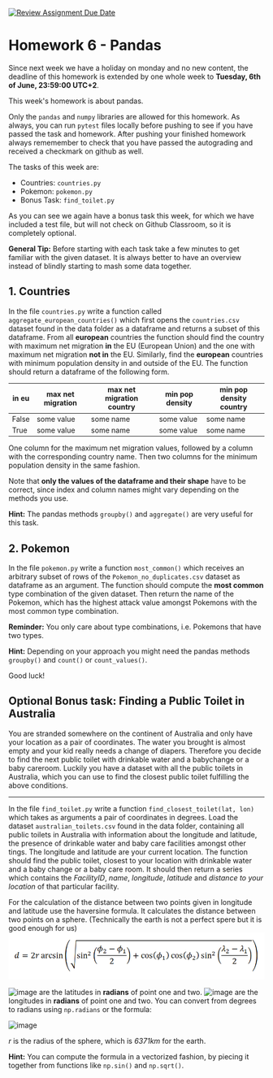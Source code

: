 [![Review Assignment Due Date](https://classroom.github.com/assets/deadline-readme-button-24ddc0f5d75046c5622901739e7c5dd533143b0c8e959d652212380cedb1ea36.svg)](https://classroom.github.com/a/EzWr6TGr)
# Homework 6 - Pandas

Since next week we have a holiday on monday and no new content, the deadline of this homework is extended by one whole week to **Tuesday, 6th of June, 23:59:00 UTC+2**.

This week's homework is about pandas.

Only the `pandas` and `numpy` libraries are allowed for this homework. As always, you can run `pytest` files locally before pushing to see if you have passed the task and homework. After pushing your finished homework always rememember to check that you have passed the autograding and received a checkmark on github as well.

The tasks of this week are:

- Countries: `countries.py`
- Pokemon: `pokemon.py`
- Bonus Task: `find_toilet.py`

As you can see we again have a bonus task this week, for which we have included a test file, but will not check on Github Classroom, so it is completely optional.

**General Tip:** Before starting with each task take a few minutes to get familiar with the given dataset. It is always better to have an
overview instead of blindly starting to mash some data together.

## 1. Countries

In the file `countries.py` write a function called `aggregate_european_countries()` which first opens the `countries.csv` dataset found in the data folder as a dataframe and returns a subset of this dataframe.
From all **european** countries the function should find the country with maximum net migration **in** the EU (European Union) and the one with maximum
net migration **not in** the EU. Similarly, find the **european** countries with minimum population density in and outside of the EU.
The function should return a dataframe of the following form.

| in eu | max net migration | max net migration country | min pop density | min pop density country |
| ----- | ----------------- | ------------------------- | --------------- | ----------------------- |
| False | some value        | some name                 | some value      | some name               |
| True  | some value        | some name                 | some value      | some name               |

One column for the maximum net migration values, followed by a column with the corresponding country name. Then two columns for the minimum population density in the same fashion.

Note that **only the values of the dataframe and their shape** have to be correct, since index and column names might vary
depending on the methods you use.

**Hint:** The pandas methods `groupby()` and `aggregate()` are very useful for this task.

## 2. Pokemon

In the file `pokemon.py` write a function `most_common()` which receives an arbitrary subset of rows of the `Pokemon_no_duplicates.csv`
dataset as dataframe as an argument. The function should compute the **most common** type combination of
the given dataset. Then return the name of the Pokemon, which has the highest attack value amongst
Pokemons with the most common type combination.

**Reminder:** You only care about type combinations, i.e. Pokemons that have two types.

**Hint:** Depending on your approach you might need the pandas methods `groupby()`
and `count()` or `count_values()`.

Good luck!



## Optional Bonus task: Finding a Public Toilet in Australia

You are stranded somewhere on the continent of Australia and only have your location as a pair of 
coordinates. The water you brought is almost empty and your kid really needs a change of diapers. Therefore you decide to find the next public toilet with drinkable water and a babychange or a baby careroom. Luckily you have a dataset with all the public toilets in Australia, which you can use to find the closest public toilet fulfilling the above conditions.

-----------

In the file `find_toilet.py` write a function ``find_closest_toilet(lat, lon)`` which takes as arguments a pair
of coordinates in degrees. Load the dataset ``australian_toilets.csv`` found in the data folder, containing all public toilets in Australia with information
about the longitude and latitude, the presence of drinkable water and baby care facilities amongst other tings.
The longitude and latitude are your current location. The function should find the public toilet, closest to your location
with drinkable water and a baby change or a baby care room. It should then return a series which contains 
the *FacilityID*, *name*, *longitude*, *latitude* and *distance to your location* of that particular facility.

For the calculation of the distance between two points given in longitude and latitude use the haversine formula.
It calculates the distance between two points on a sphere. (Technically the earth is not a perfect spere but it is good enough for us)
![](data/haversine.png)

![image](https://user-images.githubusercontent.com/49363779/118363570-4d813500-b595-11eb-8923-ffe0b5618a80.png)
are the latitudes in **radians** of point one and two. ![image](https://user-images.githubusercontent.com/49363779/118356698-cde46d80-b576-11eb-95e7-2996d66346c4.png) are the longitudes in **radians** of point one and two. You can convert from degrees to radians using ``np.radians`` or the formula: 

![image](https://user-images.githubusercontent.com/49363779/118363587-6853a980-b595-11eb-82ae-7a5deec21710.png)

*r* is the radius of the sphere, which is *6371km* for the earth.

**Hint:** You can compute the formula in a vectorized fashion, by piecing it together from functions like ``np.sin()`` and ``np.sqrt()``.

